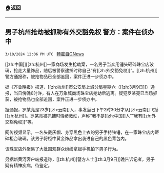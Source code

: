 ###  [:house:返回](README.md)
---


## 男子杭州抢劫被抓称有外交豁免权 警方：案件在侦办中
`3/10/2024 12:06 PM UTC ` [轉載自GNews](https://gnews.org/articles/2381696)

[[zh:中国]][[zh:杭州]]一家商场发生抢劫案，一名男子当众用锤头砸碎珠宝店玻璃，抢走大量饰品，随后被警察逮捕时称自己“有[[zh:外交豁免权]]”。[[zh:杭州]]警方通报称，被抢物品已全部追回，案件正进一步侦办中。

据《齐鲁晚报》报道，[[zh:杭州]]市公安局上城分局星期六（[[zh:3月9日]]）通报，当日傍晚6时许，有人在万象城商场珠宝店抢劫后逃离。疑犯罗某亮已当场抓获，被抢物品也全部追回，案件正进一步侦办中。

据通报，罗某亮是23岁[[zh:云南]]人，事发当日下午2时30分才从[[zh:云南]]飞抵[[zh:杭州]]。罗某亮被抓捕时情绪激动，声称“我不是[[zh:中国]]人”“我有[[zh:外交豁免权]]”等。

网传视频显示，一名头戴灰帽、身穿黑色上衣的男子手持铁锤，在一家珠宝店内砸碎柜台玻璃。该男子将柜中黄金饰品拿出装进自己的黑色背包内。

该珠宝店外聚集了大批围观群众纷纷拿起手机拍下男子行为。

另据新黄河客户端报道称，[[zh:杭州]]警方人士[[zh:3月9日]]晚告诉记者，男子疑有精神疾病，待鉴定。

